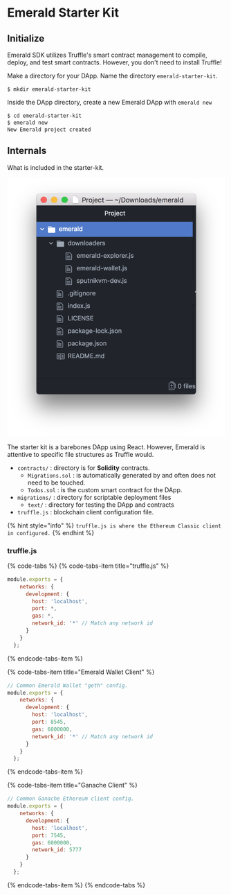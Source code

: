 # Emerald Starter Kit

## Initialize

Emerald SDK utilizes Truffle's smart contract management to compile, deploy, and test smart contracts. However, you don't need to install Truffle!

Make a directory for your DApp. Name the directory `emerald-starter-kit`.

```text
$ mkdir emerald-starter-kit
```

Inside the DApp directory, create a new Emerald DApp with `emerald new`

```text
$ cd emerald-starter-kit
$ emerald new
New Emerald project created 
```

## Internals 

What is included in the starter-kit.

![](../.gitbook/assets/screen-shot-2018-09-11-at-8.28.33-pm.png)

The starter kit is a barebones DApp using React. However, Emerald is attentive to specific file structures as Truffle would.

* `contracts/` : directory is for **Solidity** contracts.
  * `Migrations.sol` : is automatically generated by and often does not need to be touched.
  * `Todos.sol` : is the custom smart contract for the DApp. 
* `migrations/` : directory for scriptable deployment files
  * `text/` : directory for  testing the DApp and contracts
* `truffle.js` : blockchain client configuration file.

{% hint style="info" %}
`truffle.js is where the Ethereum Classic client in configured.`
{% endhint %}

### **truffle.js**

{% code-tabs %}
{% code-tabs-item title="truffle.js" %}
```javascript
module.exports = {
    networks: {
      development: {
        host: 'localhost',
        port: *,
        gas: *,
        network_id: '*' // Match any network id
      }
    }
  };
```
{% endcode-tabs-item %}

{% code-tabs-item title="Emerald Wallet Client" %}
```javascript
// Common Emerald Wallet "geth" config.
module.exports = {
    networks: {
      development: {
        host: 'localhost',
        port: 8545,
        gas: 6000000,
        network_id: '*' // Match any network id
      }
    }
  };
```
{% endcode-tabs-item %}

{% code-tabs-item title="Ganache Client" %}
```javascript
// Common Ganache Ethereum client config.
module.exports = {
    networks: {
      development: {
        host: 'localhost',
        port: 7545,
        gas: 6000000,
        network_id: 5777
      }
    }
  };
```
{% endcode-tabs-item %}
{% endcode-tabs %}

  


